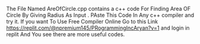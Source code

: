 The File Named AreOfCircle.cpp contains a c++ code For Finding Area OF Circle By Giving Radius As Input .
PAste This Code In Any c++ compiler and try it.
If you want To Use Free Compiler Online Go to this Link https://replit.com/@npremium145/PRogrammingIncAryan?v=1
and login in replit And You see there are more useful codes. 
